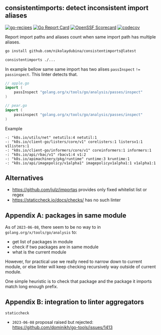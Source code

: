 ## consistentimports: detect inconsistent import aliases

[![go-recipes](https://raw.githubusercontent.com/nikolaydubina/go-recipes/main/badge.svg?raw=true)](https://github.com/nikolaydubina/go-recipes)
[![Go Report Card](https://goreportcard.com/badge/github.com/nikolaydubina/consistentimports)](https://goreportcard.com/report/github.com/nikolaydubina/consistentimports)
[![OpenSSF Scorecard](https://api.securityscorecards.dev/projects/github.com/nikolaydubina/consistentimports/badge)](https://securityscorecards.dev/viewer/?uri=github.com/nikolaydubina/consistentimports)
[![codecov](https://codecov.io/gh/nikolaydubina/consistentimports/graph/badge.svg?token=UvuLC6OGaP)](https://codecov.io/gh/nikolaydubina/consistentimports)

Report import paths and aliases count when same import path has multiple aliases. 

```bash
go install github.com/nikolaydubina/consistentimports@latest
```

```bash
consistentimports ./...
```

In example bellow same same import has two alises `passInspect` `!=` `passinspect`. This linter detects that.
```go
// apple.go
import (
    passInspect "golang.org/x/tools/go/analysis/passes/inspect"
)

// pear.go
import (
    passinspect "golang.org/x/tools/go/analysis/passes/inspect"
)
```

Example
```
-: "k8s.io/utils/net" netutils:4 netutil:1
-: "k8s.io/client-go/listers/core/v1" corelisters:1 listersv1:1 v1listers:1
-: "k8s.io/client-go/informers/core/v1" coreinformers:1 informers:1
-: "k8s.io/api/rbac/v1" rbacv1:4 v1:2
-: "k8s.io/apimachinery/pkg/runtime" runtime:3 kruntime:1
-: "k8s.io/api/imagepolicy/v1alpha1" imagepolicyv1alpha1:1 v1alpha1:1
```

## Alternatives

* https://github.com/julz/importas provides only fixed whitelist list or regex 
* https://staticcheck.io/docs/checks/ has no such linter

## Appendix A: packages in same module

As of `2023-06-08`, there seem to be no way to in `golang.org/x/tools/go/analysis` to:

* get list of packages in module
* check if two packages are in same module
* what is the current module

However, for practical use we really need to narrow down to current module, or else linter will keep checking recursively way outside of current module.

One simple heuristic is to check that package and the package it imports match long enough prefix.

## Appendix B: integration to linter aggregators

`staticcheck`
- `2023-06-08` proposal raised but rejected: https://github.com/dominikh/go-tools/issues/1413
